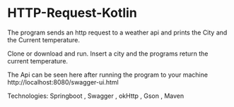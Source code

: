 # HTTP-Request-Kotlin
The program sends an http  request to a weather api and prints the City and the Current temperature.


Clone or download and run. Insert a city and the programs return the current temperature.

The Api can be seen here after running the program to your machine http://localhost:8080/swagger-ui.html

Technologies: Springboot , Swagger , okHttp , Gson , Maven
 
